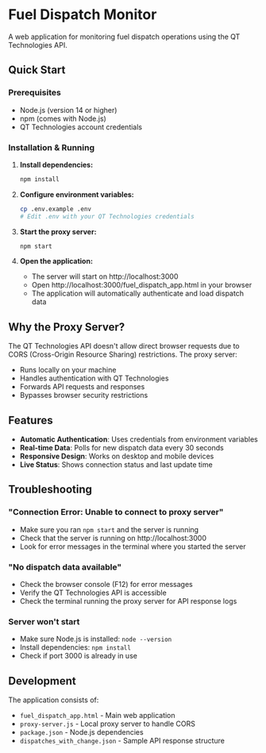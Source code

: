 # Fuel Dispatch Monitor

A web application for monitoring fuel dispatch operations using the QT Technologies API.

## Quick Start

### Prerequisites
- Node.js (version 14 or higher)
- npm (comes with Node.js)
- QT Technologies account credentials

### Installation & Running

1. **Install dependencies:**
   ```bash
   npm install
   ```

2. **Configure environment variables:**
   ```bash
   cp .env.example .env
   # Edit .env with your QT Technologies credentials
   ```

3. **Start the proxy server:**
   ```bash
   npm start
   ```

4. **Open the application:**
   - The server will start on http://localhost:3000
   - Open http://localhost:3000/fuel_dispatch_app.html in your browser
   - The application will automatically authenticate and load dispatch data

## Why the Proxy Server?

The QT Technologies API doesn't allow direct browser requests due to CORS (Cross-Origin Resource Sharing) restrictions. The proxy server:

- Runs locally on your machine
- Handles authentication with QT Technologies
- Forwards API requests and responses
- Bypasses browser security restrictions

## Features

- **Automatic Authentication**: Uses credentials from environment variables
- **Real-time Data**: Polls for new dispatch data every 30 seconds
- **Responsive Design**: Works on desktop and mobile devices
- **Live Status**: Shows connection status and last update time

## Troubleshooting

### "Connection Error: Unable to connect to proxy server"
- Make sure you ran `npm start` and the server is running
- Check that the server is running on http://localhost:3000
- Look for error messages in the terminal where you started the server

### "No dispatch data available"
- Check the browser console (F12) for error messages
- Verify the QT Technologies API is accessible
- Check the terminal running the proxy server for API response logs

### Server won't start
- Make sure Node.js is installed: `node --version`
- Install dependencies: `npm install`
- Check if port 3000 is already in use

## Development

The application consists of:
- `fuel_dispatch_app.html` - Main web application
- `proxy-server.js` - Local proxy server to handle CORS
- `package.json` - Node.js dependencies
- `dispatches_with_change.json` - Sample API response structure